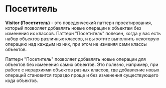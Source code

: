 # Посетитель
**Visitor (Посетитель)** - это поведенческий паттерн проектирования, который позволяет добавлять новые операции к объектам 
без изменения их классов. Паттерн "Посетитель" полезен, когда у вас есть набор объектов различных классов, и 
вы хотите выполнить некоторую операцию над каждым из них, при этом не изменяя сами классы объектов.

Паттерн "Посетитель" позволяет добавлять новые операции для объектов без изменения самих объектов.
Это полезно, например, при работе с иерархиями объектов разных классов, где добавление новых операций становится
гораздо проще и без изменения существующего кода объектов.